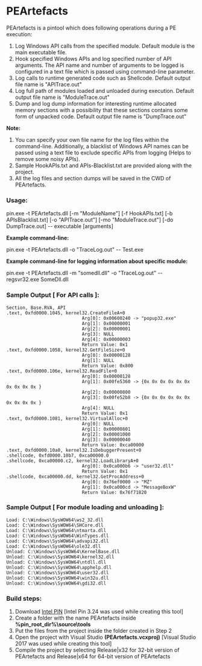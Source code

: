 # PEArtefacts
PEArtefacts is a pintool which does following operations during a PE execution:

1. Log Windows API calls from the specified module. Default module is the main executable file.
2. Hook specified Windows APIs and log specified number of API arguments. The API name and number of arguments to be logged is configured in a text file which is passed using command-line parameter. 
3. Log calls to runtime generated code such as Shellcode. Default output file name is "APITrace.out"
4. Log full path of modules loaded and unloaded during execution. Default output file name is "ModuleTrace.out"
5. Dump and log dump information for interesting runtime allocated memory sections with a possibility that these sections contains some form of unpacked code. Default output file name is "DumpTrace.out"

**Note:** 

1. You can specify your own file name for the log files within the command-line. Additionally, a blacklist of Windows API names can be passed using a text file to exclude specific APIs from logging (Helps to remove some noisy APIs).
2. Sample HookAPIs.txt and APIs-Blacklist.txt are provided along with the project.
3. All the log files and section dumps will be saved in the CWD of PEArtefacts.

### Usage:

pin.exe -t PEArtefacts.dll [-m "ModuleName"]  [-f HookAPIs.txt] [-b APIsBlacklist.txt] [-o "APITrace.out"] [-mo "ModuleTrace.out"] [-do DumpTrace.out] -- executable [arguments]

**Example command-line:**

pin.exe -t PEArtefacts.dll -o "TraceLog.out" -- Test.exe

**Example command-line for logging information about specific module:**

pin.exe -t PEArtefacts.dll -m "somedll.dll" -o "TraceLog.out" -- regsvr32.exe SomeDll.dll

### Sample Output [ For API calls ]:
```
Section, Base.RVA, API
.text, 0xfd0000.1045, kernel32.CreateFileA+0
                            Arg[0]: 0x00600240 -> "popup32.exe"
                            Arg[1]: 0x00000001
                            Arg[2]: 0x00000001
                            Arg[3]: NULL
                            Arg[4]: 0x00000003
                            Return Value: 0x1
.text, 0xfd0000.1058, kernel32.GetFileSize+0
                            Arg[0]: 0x00000128
                            Arg[1]: NULL
                            Return Value: 0x800
.text, 0xfd0000.106e, kernel32.ReadFile+0
                            Arg[0]: 0x00000128
                            Arg[1]: 0x00fe5360 -> {0x 0x 0x 0x 0x 0x 0x 0x 0x 0x }
                            Arg[2]: 0x00000800
                            Arg[3]: 0x00fe52b8 -> {0x 0x 0x 0x 0x 0x 0x 0x 0x 0x }
                            Arg[4]: NULL
                            Return Value: 0x1
.text, 0xfd0000.1081, kernel32.VirtualAlloc+0
                            Arg[0]: NULL
                            Arg[1]: 0x00000801
                            Arg[2]: 0x00001000
                            Arg[3]: 0x00000040
                            Return Value: 0xca00000
.text, 0xfd0000.10a0, kernel32.IsDebuggerPresent+0
.shellcode, 0xfd0000.10b7, 0xca00000.0
.shellcode, 0xca00000.c2, kernel32.LoadLibraryA+0
                            Arg[0]: 0x0ca000b6 -> "user32.dll"
                            Return Value: 0x1
.shellcode, 0xca00000.dd, kernel32.GetProcAddress+0
                            Arg[0]: 0x76ef0000 -> "MZ"
                            Arg[1]: 0x0ca000cd -> "MessageBoxW"
                            Return Value: 0x76f71820
```

### Sample Output [ For module loading and unloading ]:
```
Load: C:\Windows\SysWOW64\ws2_32.dll
Load: C:\Windows\SysWOW64\SHCore.dll
Load: C:\Windows\SysWOW64\ntmarta.dll
Load: C:\Windows\SysWOW64\WinTypes.dll
Load: C:\Windows\SysWOW64\advapi32.dll
Load: C:\Windows\SysWOW64\ole32.dll
Unload: C:\Windows\SysWOW64\KernelBase.dll
Unload: C:\Windows\SysWOW64\kernel32.dll
Unload: C:\Windows\SysWOW64\ntdll.dll
Unload: C:\Windows\SysWOW64\apphelp.dll
Unload: C:\Windows\SysWOW64\user32.dll
Unload: C:\Windows\SysWOW64\win32u.dll
Unload: C:\Windows\SysWOW64\gdi32.dll
```

### Build steps:
1. Download [Intel PIN](https://software.intel.com/content/www/us/en/develop/articles/pin-a-binary-instrumentation-tool-downloads.html) [Intel Pin 3.24 was used while creating this tool]
2. Create a folder with the name PEArtefacts inside **%pin_root_dir%\source\tools**
3. Put the files from the project inside the folder created in Step 2
4. Open the project with Visual Studio **(PEArtefacts.vcxproj)** [Visual Studio 2017 was used while creating this tool]
5. Compile the project by selecting Release|x32 for 32-bit version of PEArtefacts and Release|x64 for 64-bit version of PEArtefacts
